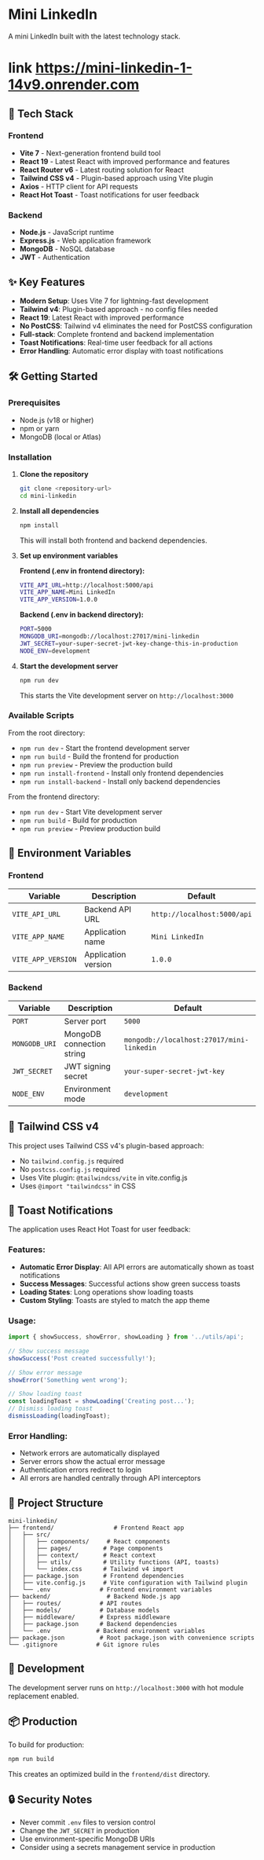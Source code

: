 # Mini LinkedIn

A mini LinkedIn built with the latest technology stack.
# link https://mini-linkedin-1-14v9.onrender.com

## 🚀 Tech Stack

### Frontend
- **Vite 7** - Next-generation frontend build tool
- **React 19** - Latest React with improved performance and features
- **React Router v6** - Latest routing solution for React
- **Tailwind CSS v4** - Plugin-based approach using Vite plugin
- **Axios** - HTTP client for API requests
- **React Hot Toast** - Toast notifications for user feedback

### Backend
- **Node.js** - JavaScript runtime
- **Express.js** - Web application framework
- **MongoDB** - NoSQL database
- **JWT** - Authentication

## ✨ Key Features

- **Modern Setup**: Uses Vite 7 for lightning-fast development
- **Tailwind v4**: Plugin-based approach - no config files needed
- **React 19**: Latest React with improved performance
- **No PostCSS**: Tailwind v4 eliminates the need for PostCSS configuration
- **Full-stack**: Complete frontend and backend implementation
- **Toast Notifications**: Real-time user feedback for all actions
- **Error Handling**: Automatic error display with toast notifications

## 🛠️ Getting Started

### Prerequisites
- Node.js (v18 or higher)
- npm or yarn
- MongoDB (local or Atlas)

### Installation

1. **Clone the repository**
   ```bash
   git clone <repository-url>
   cd mini-linkedin
   ```

2. **Install all dependencies**
   ```bash
   npm install
   ```
   This will install both frontend and backend dependencies.

3. **Set up environment variables**
   
   **Frontend (.env in frontend directory):**
   ```bash
   VITE_API_URL=http://localhost:5000/api
   VITE_APP_NAME=Mini LinkedIn
   VITE_APP_VERSION=1.0.0
   ```
   
   **Backend (.env in backend directory):**
   ```bash
   PORT=5000
   MONGODB_URI=mongodb://localhost:27017/mini-linkedin
   JWT_SECRET=your-super-secret-jwt-key-change-this-in-production
   NODE_ENV=development
   ```

4. **Start the development server**
   ```bash
   npm run dev
   ```
   This starts the Vite development server on `http://localhost:3000`

### Available Scripts

From the root directory:
- `npm run dev` - Start the frontend development server
- `npm run build` - Build the frontend for production
- `npm run preview` - Preview the production build
- `npm run install-frontend` - Install only frontend dependencies
- `npm run install-backend` - Install only backend dependencies

From the frontend directory:
- `npm run dev` - Start Vite development server
- `npm run build` - Build for production
- `npm run preview` - Preview production build

## 🔧 Environment Variables

### Frontend
| Variable | Description | Default |
|----------|-------------|---------|
| `VITE_API_URL` | Backend API URL | `http://localhost:5000/api` |
| `VITE_APP_NAME` | Application name | `Mini LinkedIn` |
| `VITE_APP_VERSION` | Application version | `1.0.0` |

### Backend
| Variable | Description | Default |
|----------|-------------|---------|
| `PORT` | Server port | `5000` |
| `MONGODB_URI` | MongoDB connection string | `mongodb://localhost:27017/mini-linkedin` |
| `JWT_SECRET` | JWT signing secret | `your-super-secret-jwt-key` |
| `NODE_ENV` | Environment mode | `development` |

## 🎨 Tailwind CSS v4

This project uses Tailwind CSS v4's plugin-based approach:

- No `tailwind.config.js` required
- No `postcss.config.js` required
- Uses Vite plugin: `@tailwindcss/vite` in vite.config.js
- Uses `@import "tailwindcss"` in CSS

## 🔔 Toast Notifications

The application uses React Hot Toast for user feedback:

### Features:
- **Automatic Error Display**: All API errors are automatically shown as toast notifications
- **Success Messages**: Successful actions show green success toasts
- **Loading States**: Long operations show loading toasts
- **Custom Styling**: Toasts are styled to match the app theme

### Usage:
```javascript
import { showSuccess, showError, showLoading } from '../utils/api';

// Show success message
showSuccess('Post created successfully!');

// Show error message
showError('Something went wrong');

// Show loading toast
const loadingToast = showLoading('Creating post...');
// Dismiss loading toast
dismissLoading(loadingToast);
```

### Error Handling:
- Network errors are automatically displayed
- Server errors show the actual error message
- Authentication errors redirect to login
- All errors are handled centrally through API interceptors

## 📁 Project Structure

```
mini-linkedin/
├── frontend/                 # Frontend React app
│   ├── src/
│   │   ├── components/     # React components
│   │   ├── pages/         # Page components
│   │   ├── context/       # React context
│   │   ├── utils/         # Utility functions (API, toasts)
│   │   └── index.css      # Tailwind v4 import
│   ├── package.json       # Frontend dependencies
│   ├── vite.config.js     # Vite configuration with Tailwind plugin
│   └── .env              # Frontend environment variables
├── backend/                # Backend Node.js app
│   ├── routes/           # API routes
│   ├── models/           # Database models
│   ├── middleware/       # Express middleware
│   ├── package.json      # Backend dependencies
│   └── .env             # Backend environment variables
├── package.json          # Root package.json with convenience scripts
└── .gitignore           # Git ignore rules
```

## 🚀 Development

The development server runs on `http://localhost:3000` with hot module replacement enabled.

## 📦 Production

To build for production:
```bash
npm run build
```

This creates an optimized build in the `frontend/dist` directory.

## 🔒 Security Notes

- Never commit `.env` files to version control
- Change the `JWT_SECRET` in production
- Use environment-specific MongoDB URIs
- Consider using a secrets management service in production
